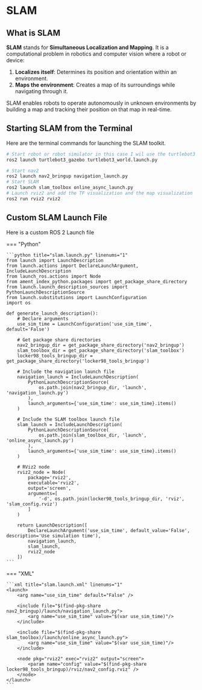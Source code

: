 # SLAM
## What is SLAM
**SLAM** stands for **Simultaneous Localization and Mapping**. It is a computational problem in robotics and computer vision where a robot or device:
1. **Localizes itself**: Determines its position and orientation within an environment.
2. **Maps the environment**: Creates a map of its surroundings while navigating through it.

SLAM enables robots to operate autonomously in unknown environments by building a map and tracking their position on that map in real-time.

## Starting SLAM from the Terminal
Here are the terminal commands for launching the SLAM toolkit.

```bash
# Start robot or robot simulator in this case I wil use the turtlebot3
ros2 launch turtlebot3_gazebo turtlebot3_world.launch.py

# Start nav2
ros2 launch nav2_bringup navigation_launch.py
# Start SLAM
ros2 launch slam_toolbox online_async_launch.py
# Launch rviz2 and add the TF visualization and the map visualization
ros2 run rviz2 rviz2
```

## Custom SLAM Launch File
Here is a custom ROS 2 Launch file

=== "Python"

	```python title="slam.launch.py" linenums="1"
	from launch import LaunchDescription
	from launch.actions import DeclareLaunchArgument, IncludeLaunchDescription
	from launch_ros.actions import Node
	from ament_index_python.packages import get_package_share_directory
	from launch.launch_description_sources import PythonLaunchDescriptionSource
	from launch.substitutions import LaunchConfiguration
	import os
	
	def generate_launch_description():
	    # Declare arguments
	    use_sim_time = LaunchConfiguration('use_sim_time', default='False')
	
	    # Get package share directories
	    nav2_bringup_dir = get_package_share_directory('nav2_bringup')
	    slam_toolbox_dir = get_package_share_directory('slam_toolbox')
	    locker98_tools_bringup_dir = get_package_share_directory('locker98_tools_bringup')
	
	    # Include the navigation launch file
	    navigation_launch = IncludeLaunchDescription(
	        PythonLaunchDescriptionSource(
	            os.path.join(nav2_bringup_dir, 'launch', 'navigation_launch.py')
	        ),
	        launch_arguments={'use_sim_time': use_sim_time}.items()
	    )
	
	    # Include the SLAM toolbox launch file
	    slam_launch = IncludeLaunchDescription(
	        PythonLaunchDescriptionSource(
	            os.path.join(slam_toolbox_dir, 'launch', 'online_async_launch.py')
	        ),
	        launch_arguments={'use_sim_time': use_sim_time}.items()
	    )
	
	    # RViz2 node
	    rviz2_node = Node(
	        package='rviz2',
	        executable='rviz2',
	        output='screen',
	        arguments=[
	            '-d', os.path.join(locker98_tools_bringup_dir, 'rviz', 'slam_config.rviz')
	        ]
	    )
	
	    return LaunchDescription([
	        DeclareLaunchArgument('use_sim_time', default_value='False', description='Use simulation time'),
	        navigation_launch,
	        slam_launch,
	        rviz2_node
	    ])
	```

=== "XML"

	```xml title="slam.launch.xml" linenums="1"
	<launch>
	    <arg name="use_sim_time" default="False" />
	    
	    <include file="$(find-pkg-share nav2_bringup)/launch/navigation_launch.py">
	        <arg name="use_sim_time" value="$(var use_sim_time)"/>
	    </include>
	  
	    <include file="$(find-pkg-share slam_toolbox)/launch/online_async_launch.py">
	        <arg name="use_sim_time" value="$(var use_sim_time)"/>
	    </include>
	    
	    <node pkg="rviz2" exec="rviz2" output="screen">
	        <param name="config" value="$(find-pkg-share locker98_tools_bringup)/rviz/nav2_config.rviz" />
	    </node>
	</launch>
	```
	
